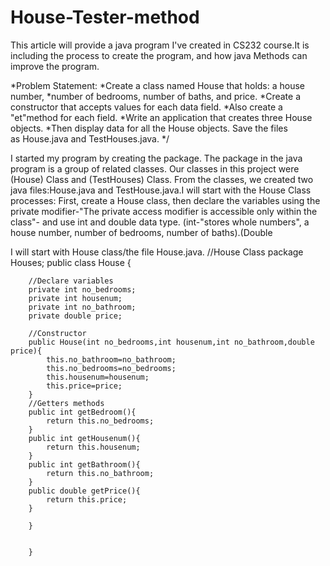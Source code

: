 # House-Tester-method
This article will provide a java program I've created in  CS232 course.It is including the process to create the program, and how java Methods can improve the program.

*Problem Statement:
*Create a class named House that holds: a house number,
*number of bedrooms, number of baths, and price.
*Create a constructor that accepts values for each data field. 
*Also create a "et"method for each field. 
*Write an application that creates three House objects.
*Then display data for all the House objects. Save the files as House.java and TestHouses.java.
*/

I started my program by creating the package. The package in the java program is a group of related classes. Our classes in this project were (House) Class and (TestHouses) Class.
From the classes, we created two java files:House.java and TestHouse.java.I will start with the House Class processes: First, create a House class, then declare the variables using the private modifier-"The private access modifier is accessible only within the class"- and use int and double data type. (int-"stores whole numbers", a house number, number of bedrooms, number of baths).(Double 

I will start with House class/the file House.java.
        //House Class
        package Houses; 
        public class House {

        //Declare variables
        private int no_bedrooms;        
        private int housenum;
        private int no_bathroom;
        private double price;
    
        //Constructor
        public House(int no_bedrooms,int housenum,int no_bathroom,double price){
            this.no_bathroom=no_bathroom;
            this.no_bedrooms=no_bedrooms;
            this.housenum=housenum;
            this.price=price;
        }
        //Getters methods
        public int getBedroom(){
            return this.no_bedrooms;
        }
        public int getHousenum(){
            return this.housenum;
        }
        public int getBathroom(){
            return this.no_bathroom;
        }
        public double getPrice(){
            return this.price;
        }
    
        }

    
        }
